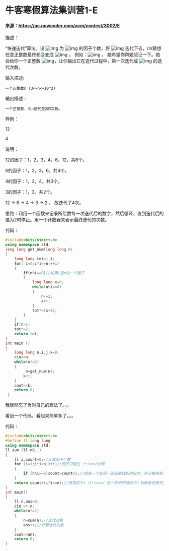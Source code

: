 #          牛客寒假算法集训营1-E

#### 来源：https://ac.nowcoder.com/acm/contest/3002/E

描述： 

“快速迭代”算法。设 ![img](https://www.nowcoder.com/equation?tex=f(x)%5C) 为 ![img](https://www.nowcoder.com/equation?tex=x%5C) 的因子个数，将 ![img](https://www.nowcoder.com/equation?tex=f%5C) 迭代下去，rin猜想任意正整数最终都会变成 ![img](https://www.nowcoder.com/equation?tex=2%5C) 。
 例如：![img](https://www.nowcoder.com/equation?tex=f(12)%3D6%EF%BC%8Cf(6)%3D4%EF%BC%8Cf(4)%3D3%EF%BC%8Cf(3)%3D2%20%5C) 。
 她希望你帮她验证一下。她会给你一个正整数 ![img](https://www.nowcoder.com/equation?tex=n%5C)，让你输出它在迭代过程中，第一次迭代成 ![img](https://www.nowcoder.com/equation?tex=2%5C) 的迭代次数。

 输入描述:

```
一个正整数n (3<=n<=10^2)
```

输出描述：

```
一个正整数，为n迭代至2的次数。
```

样例：

12

4

说明：

12的因子：1，2，3，4，6，12。共6个。

6的因子：1，2，3，6。共4个。

4的因子：1，2，4。共3个。

3的因子：1，3。共2个。

12 → 6 → 4 → 3 → 2 ， 故迭代了4次。

思路：利用一个函数来记录所给数每一次迭代后的数字，然后循环，直到迭代后的值为2时停止。用一个计数器来表示最终迭代的次数。

代码：

```c++
#include<bits/stdc++.h>
using namespace std;
long long get_num(long long n)
{
	long long tot=1,i;
	for( i=2;i*i<=n;++i)
	{
		if(n%i==0)//如果i是n的一个因子
		{
			long long x=0;
			while(n%i==0)
			{
				n/=i;
				x++;
			}
			tot*=(x+1);
		}
	}
	if(n>1)
	tot*=2;
	return tot;
}
int main ()
{
	long long n,i,j,k=0;
	cin>>n;
	while(n!=2)
	{
		 n=get_num(n);
		k++;
	}
	cout<<k;
	return 0;
 } 
```

我居然忘了当时自己的想法了。。。

看到一个代码，看起来简单多了。。。

代码：

```c++
#include<bits/stdc++.h>  
#define ll long long  
using namespace std;
ll sum (ll n0..)
{
    ll i,count=0;//计算因子个数
    for (i=1;i*i<n;i++)//因子只能在 i*i<n中出现
    {
        if (n%i==0)count=count+2;//找到一个在另一边还能找到对应的，所以每找到计数器加2
    }
    return count+(i*i==n);//感觉这个+（i*i==n）这一步用的特别巧！判断是否是完全平方数二漏掉一个
}
int main()
{
    ll n,ans=0;
    cin >> n;
    while(n!=2)
    {
        n=sum(n);//迭代过程
        ans++;//计算迭代次数
    }
    cout<<ans;
    return 0;
}

```

